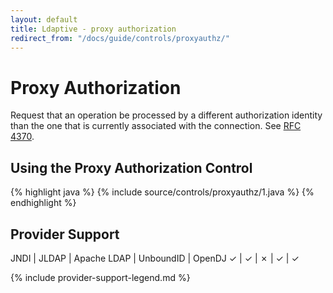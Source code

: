 ```yaml
---
layout: default
title: Ldaptive - proxy authorization
redirect_from: "/docs/guide/controls/proxyauthz/"
---
```


# Proxy Authorization

Request that an operation be processed by a different authorization identity than the one that is currently associated with the connection. See [RFC 4370](http://tools.ietf.org/html/rfc4370).

## Using the Proxy Authorization Control

{% highlight java %}
{% include source/controls/proxyauthz/1.java %}
{% endhighlight %}

## Provider Support

JNDI | JLDAP | Apache LDAP | UnboundID | OpenDJ
✓    | ✓     | ✗           | ✓         | ✓

{% include provider-support-legend.md %}

